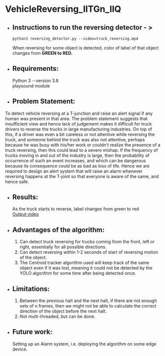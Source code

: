 # VehicleReversing_IITGn_IIQ


* ## Instructions to run the reversing detector - >

      python3 reversing_detector.py --video=truck_reversing.mp4 

   When reversing for some object is detected, color of label of that object changes from 
  <b> GREEN to RED. </b>

* ## Requirements:
  Python 3 --version 3.8 </br>
  playsound module
  
* ## Problem Statement:
To detect vehicle reversing at a T-junction and raise an alert signal if any human was present in that area. The problem statement suggests that insufficient view and hence lack of judgement makes it difficult for truck drivers to reverse the trucks in large manufacturing industries. On top of this, if a driver was even a bit careless or not attentive while reversing the truck, and someone behind the truck was also not attentive, perhaps because he was busy with his/her work or couldn’t realize the presence of a truck reversing, then this could lead to a severe mishap. If the frequency of trucks moving in and out of the industry is large, then the probability of occurrence of such an event increases, and which can be dangerous because its consequence could be as bad as loss of life. Hence we are required to design an alert system that will raise an alarm whenever reversing happens at the T-joint so that everyone is aware of the same, and hence safe.

* ## Results:
     As the truck starts to reverse, label changes from green to red </br>
           [Output video](https://drive.google.com/file/d/1LQa1HwsG1Zy99FlIjpyexHj5GHMzz9dD/view?usp=sharing)
 
* ## Advantages of the algorithm:
  1. Can detect truck reversing for trucks coming from the front, left or right, essentially for all possible            directions. </br>
  2. Can detect reversing within 1-2 seconds of start of reversing motion of the object. </br>
  3. The Centroid tracker algorithm used will keep track of the same object even if it was lost, meaning it could      not be detected by the YOLO algorithm for some time after being detected once.


* ## Limitations:
  1. Between the previous halt and the next halt, if there are not enough sets of n frames, then we might not be able to calculate the correct direction of the object before the next halt.
  2. Not multi-threaded, but can be done.

* ## Future work:
  Setting up an Alarm system, i.e. deploying the algorithm on some edge device.
